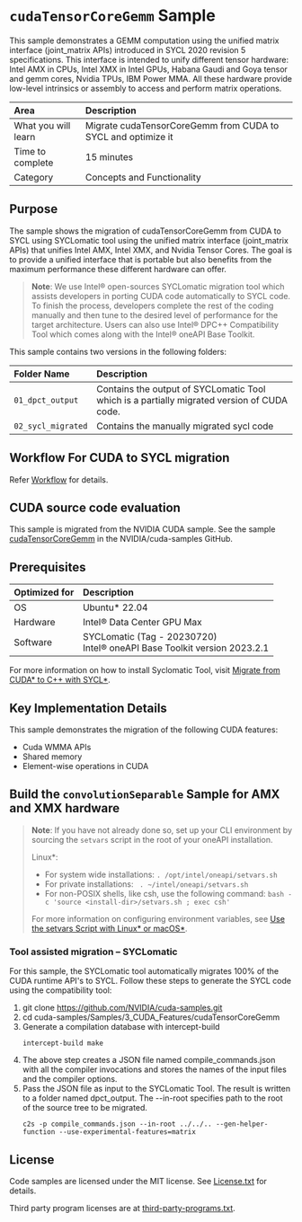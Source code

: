 ﻿# `cudaTensorCoreGemm` Sample

This sample demonstrates a GEMM computation using the unified matrix interface (joint_matrix APIs) introduced in SYCL 2020 revision 5 specifications.
This interface is intended to unify different tensor hardware: Intel AMX in CPUs, Intel XMX in Intel GPUs, Habana Gaudi and Goya tensor and gemm cores, Nvidia TPUs, IBM Power MMA. All these hardware provide low-level intrinsics or assembly to access and perform matrix operations.

| Area              | Description
|:---                   |:---
| What you will learn              | Migrate cudaTensorCoreGemm from CUDA to SYCL and optimize it
| Time to complete              | 15 minutes
| Category                      | Concepts and Functionality

## Purpose

The sample shows the migration of cudaTensorCoreGemm from CUDA to SYCL using SYCLomatic tool using the unified matrix interface (joint_matrix APIs) that unifies Intel AMX, Intel XMX, and Nvidia Tensor Cores. The goal is to provide a unified interface that is portable but also benefits from the maximum performance these different hardware can offer.

>**Note**: We use Intel® open-sources SYCLomatic migration tool which assists developers in porting CUDA code automatically to SYCL code. To finish the process, developers complete the rest of the coding manually and then tune to the desired level of performance for the target architecture. Users can also use Intel® DPC++ Compatibility Tool which comes along with the Intel® oneAPI Base Toolkit.

This sample contains two versions in the following folders:

| Folder Name                   | Description
|:---                           |:---
| `01_dpct_output`              | Contains the output of SYCLomatic Tool which is a partially migrated version of CUDA code.
| `02_sycl_migrated`            | Contains the manually migrated sycl code

## Workflow For CUDA to SYCL migration

Refer [Workflow](https://www.intel.com/content/www/us/en/developer/tools/oneapi/training/cuda-sycl-migration-workflow.html#gs.s2njvh) for details.

## CUDA source code evaluation

This sample is migrated from the NVIDIA CUDA sample. See the sample [cudaTensorCoreGemm](https://github.com/NVIDIA/cuda-samples/tree/master/Samples/3_CUDA_Features/cudaTensorCoreGemm) in the NVIDIA/cuda-samples GitHub.

## Prerequisites

| Optimized for              | Description
|:---                   |:---
| OS                    | Ubuntu* 22.04
| Hardware              | Intel® Data Center GPU Max
| Software                | SYCLomatic (Tag - 20230720) <br> Intel® oneAPI Base Toolkit version 2023.2.1

For more information on how to install Syclomatic Tool, visit [Migrate from CUDA* to C++ with SYCL*](https://www.intel.com/content/www/us/en/developer/tools/oneapi/training/migrate-from-cuda-to-cpp-with-sycl.html#gs.v354cy).

## Key Implementation Details

This sample demonstrates the migration of the following CUDA features: 

- Cuda WMMA APIs
- Shared memory
- Element-wise operations in CUDA

## Build the `convolutionSeparable` Sample for AMX and XMX hardware

> **Note**: If you have not already done so, set up your CLI
> environment by sourcing  the `setvars` script in the root of your oneAPI installation.
>
> Linux*:
> - For system wide installations: `. /opt/intel/oneapi/setvars.sh`
> - For private installations: ` . ~/intel/oneapi/setvars.sh`
> - For non-POSIX shells, like csh, use the following command: `bash -c 'source <install-dir>/setvars.sh ; exec csh'`
>
> For more information on configuring environment variables, see [Use the setvars Script with Linux* or macOS*](https://www.intel.com/content/www/us/en/develop/documentation/oneapi-programming-guide/top/oneapi-development-environment-setup/use-the-setvars-script-with-linux-or-macos.html).

### Tool assisted migration – SYCLomatic 

For this sample, the SYCLomatic tool automatically migrates 100% of the CUDA runtime API's to SYCL. Follow these steps to generate the SYCL code using the compatibility tool:

1. git clone https://github.com/NVIDIA/cuda-samples.git
2. cd cuda-samples/Samples/3_CUDA_Features/cudaTensorCoreGemm
3. Generate a compilation database with intercept-build
   ```
   intercept-build make
   ```
4. The above step creates a JSON file named compile_commands.json with all the compiler invocations and stores the names of the input files and the compiler options.
5. Pass the JSON file as input to the SYCLomatic Tool. The result is written to a folder named dpct_output. The --in-root specifies path to the root of the source tree to be migrated.
   ```
   c2s -p compile_commands.json --in-root ../../.. --gen-helper-function --use-experimental-features=matrix
   ```

## License
Code samples are licensed under the MIT license. See
[License.txt](https://github.com/oneapi-src/oneAPI-samples/blob/master/License.txt) for details.

Third party program licenses are at [third-party-programs.txt](https://github.com/oneapi-src/oneAPI-samples/blob/master/third-party-programs.txt).

